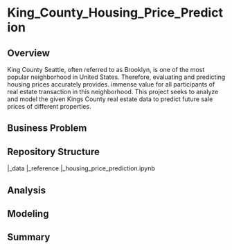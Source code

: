 # King_County_Housing_Price_Prediction

## Overview

King County Seattle, often referred to as Brooklyn, is one of the most popular neighborhood in United States. Therefore, evaluating and predicting housing prices accurately provides. immense value for all participants of real estate transaction in this neighborhood. This project seeks to analyze and model the given Kings County real estate data to predict future sale prices of different properties. 

## Business Problem

## Repository Structure
|_data
|_reference
|_housing_price_prediction.ipynb

## Analysis

## Modeling

## Summary
